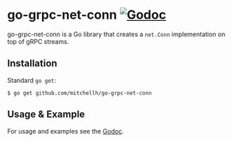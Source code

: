 # go-grpc-net-conn [![Godoc](https://godoc.org/github.com/mitchellh/go-grpc-net-conn?status.svg)](https://godoc.org/github.com/mitchellh/go-grpc-net-conn)

go-grpc-net-conn is a Go library that creates a `net.Conn` implementation
on top of gRPC streams.

## Installation

Standard `go get`:

```
$ go get github.com/mitchellh/go-grpc-net-conn
```

## Usage & Example

For usage and examples see the [Godoc](http://godoc.org/github.com/mitchellh/go-grpc-net-conn).
